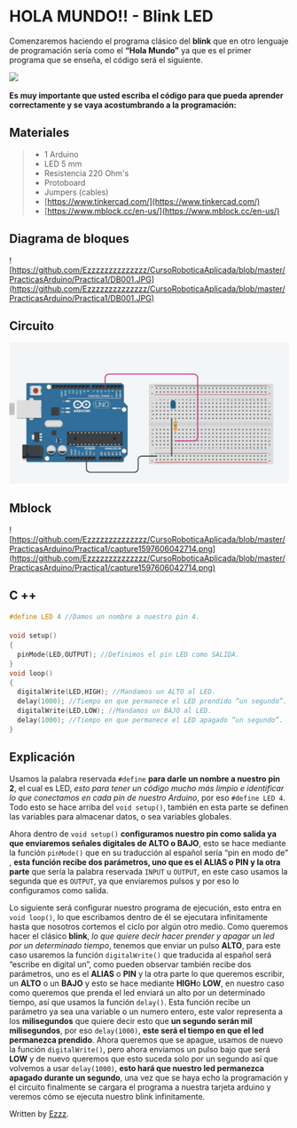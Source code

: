 # HOLA MUNDO!! - Blink LED

Comenzaremos haciendo el programa clásico del **blink** que en otro lenguaje de programación sería como el **“Hola Mundo”** ya que es el primer programa que se enseña, el código será el siguiente. 

![](https://theinnovativefablab.files.wordpress.com/2015/04/light_blink.gif)

**Es muy importante que usted escriba el código para que pueda aprender correctamente y se vaya acostumbrando a la programación:**

## Materiales
> - 1 Arduino
> - LED 5 mm
> - Resistencia 220 Ohm's
> - Protoboard 
> - Jumpers (cables) 
> - [https://www.tinkercad.com/](https://www.tinkercad.com/)
> - [https://www.mblock.cc/en-us/](https://www.mblock.cc/en-us/)


## Diagrama de bloques
![https://github.com/Ezzzzzzzzzzzzzz/CursoRoboticaAplicada/blob/master/PracticasArduino/Practica1/DB001.JPG](https://github.com/Ezzzzzzzzzzzzzz/CursoRoboticaAplicada/blob/master/PracticasArduino/Practica1/DB001.JPG)

## Circuito

![BlinkLED](https://github.com/Ezzzzzzzzzzzzzz/CursoRoboticaAplicada/blob/master/PracticasArduino/Practica1/BlinkLED.JPG)


## Mblock
![https://github.com/Ezzzzzzzzzzzzzz/CursoRoboticaAplicada/blob/master/PracticasArduino/Practica1/capture1597606042714.png](https://github.com/Ezzzzzzzzzzzzzz/CursoRoboticaAplicada/blob/master/PracticasArduino/Practica1/capture1597606042714.png)


## C ++
```c
#define LED 4 //Damos un nombre a nuestro pin 4.

void setup()
{
  pinMode(LED,OUTPUT); //Definimos el pin LED como SALIDA.
}
void loop()
{ 
  digitalWrite(LED,HIGH); //Mandamos un ALTO al LED.
  delay(1000); //Tiempo en que permanece el LED prendido “un segundo”.
  digitalWrite(LED,LOW); //Mandamos un BAJO al LED.
  delay(1000); //Tiempo en que permanece el LED apagado “un segundo”.
}
```

## Explicación 

Usamos la palabra reservada ``#define`` **para darle un nombre a nuestro pin 2**, el cual es LED, _esto para tener un código mucho más limpio e identificar lo que conectamos en cada pin de nuestro Arduino_, por eso ``#define LED 4``. Todo esto se hace arriba del ``void setup()``, también en esta parte se definen las variables para almacenar datos, o sea variables globales.

Ahora dentro de ``void setup()`` **configuramos nuestro pin como salida ya que enviaremos señales digitales de ALTO o BAJO**, esto se hace mediante la función ``pinMode()`` que en su traducción al español sería “pin en modo de” , **esta función recibe dos parámetros, uno que es el ALIAS o PIN y la otra parte** que sería la palabra reservada ``INPUT`` u ``OUTPUT``, en este caso usamos la segunda que es ``OUTPUT``, ya que enviaremos pulsos y por eso lo configuramos como salida.

Lo siguiente será configurar nuestro programa de ejecución, esto entra en ``void loop()``, lo  que escribamos dentro de él se ejecutara infinitamente hasta que nosotros cortemos el ciclo por algún otro medio. Como queremos hacer el clásico **blink**, _lo que quiere decir hacer prender y apagar un led por un determinado tiempo_, tenemos que enviar un pulso **ALTO**, para este caso usaremos la función ``digitalWrite()`` que traducida al español será “escribe en digital un”, como pueden observar también recibe dos parámetros, uno es el **ALIAS** o **PIN** y la otra parte lo que queremos escribir, un **ALTO** o un **BAJO** y esto se hace mediante **HIGH**o **LOW**, en nuestro caso como queremos que prenda el led enviará un alto por un determinado tiempo, así que usamos la función ``delay()``. Esta función recibe un parámetro ya sea una variable o un numero entero, este valor representa a los **milisegundos** que quiere decir esto que **un segundo serán mil milisegundos**, por eso ``delay(1000)``, **este será el tiempo en que el led permanezca prendido**. Ahora queremos que se apague, usamos de nuevo la función ``digitalWrite()``, pero ahora enviamos un pulso bajo que será **LOW** y de nuevo queremos que esto suceda solo por un segundo así que volvemos a usar ``delay(1000)``, **esto hará que nuestro led permanezca apagado durante un segundo**, una vez que se haya echo la programación y el circuito finalmente se cargara el programa a nuestra tarjeta arduino y veremos cómo se ejecuta nuestro blink infinitamente.



Written by  [Ezzz](https://ezzzzzzzzzzzzzz.github.io/).
<!--stackedit_data:
eyJoaXN0b3J5IjpbMTQxMzM0NTA0Myw3MjEzNjkxNTMsMTUzNz
A5OTg0NSwtMTQ5OTc1NTEsLTEwMjEwNTk2MiwyMDEyNzIxNjQw
LDEzMTU2NTYxMzgsLTE3MzA4ODQxMzEsLTIwMDM1NDg4OTksLT
E1NDMwMzgxMjcsLTU5NTc4OTY1MCwtMTQ2ODg1NDc0MF19
-->